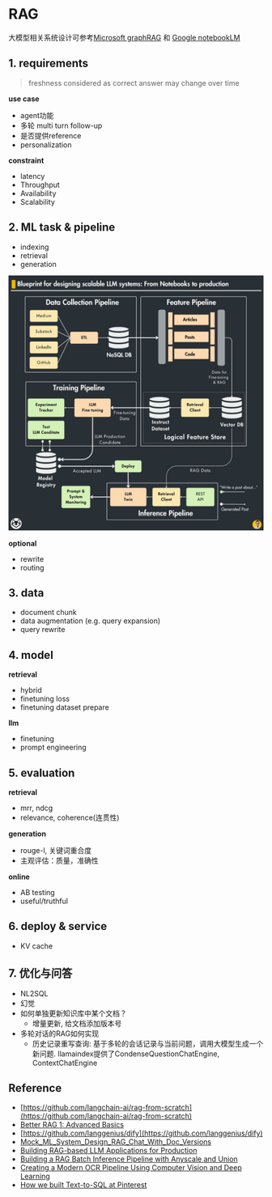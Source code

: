 # RAG

大模型相关系统设计可参考[Microsoft graphRAG](https://github.com/microsoft/graphrag) 和 [Google notebookLM](https://notebooklm.google/?location=unsupported)

## 1. requirements
> freshness considered as correct answer may change over time

**use case**
- agent功能
- 多轮 multi turn follow-up
- 是否提供reference
- personalization

**constraint**
- latency
- Throughput
- Availability
- Scalability 


## 2. ML task & pipeline
- indexing
- retrieval
- generation

![](../../.github/assets/03ml-rag.jpeg)

**optional**
- rewrite
- routing


## 3. data
- document chunk
- data augmentation (e.g. query expansion)
- query rewrite 


## 4. model
**retrieval**
- hybrid
- finetuning loss
- finetuning dataset prepare

**llm**
- finetuning
- prompt engineering


## 5. evaluation
**retrieval**
- mrr, ndcg
- relevance, coherence(连贯性)

**generation**
- rouge-l, 关键词重合度
- 主观评估：质量，准确性

**online**
- AB testing
- useful/truthful


## 6. deploy & service
- KV cache


## 7. 优化与问答

- NL2SQL
- 幻觉
- 如何单独更新知识库中某个文档？
  - 增量更新, 给文档添加版本号
- 多轮对话的RAG如何实现
  - 历史记录重写查询: 基于多轮的会话记录与当前问题，调用大模型生成一个新问题. llamaindex提供了CondenseQuestionChatEngine, ContextChatEngine


## Reference
- [https://github.com/langchain-ai/rag-from-scratch](https://github.com/langchain-ai/rag-from-scratch)
- [Better RAG 1: Advanced Basics](https://huggingface.co/blog/hrishioa/retrieval-augmented-generation-1-basics)
- [https://github.com/langgenius/dify](https://github.com/langgenius/dify)
- [Mock_ML_System_Design_RAG_Chat_With_Doc_Versions](https://github.com/ML-SystemDesign/MLSystemDesign/tree/main/Design_Doc_Examples/Mock_ML_System_Design_RAG_Chat_With_Doc_Versions)
- [Building RAG-based LLM Applications for Production](https://www.anyscale.com/blog/a-comprehensive-guide-for-building-rag-based-llm-applications-part-1)
- [Building a RAG Batch Inference Pipeline with Anyscale and Union](https://www.anyscale.com/blog/anyscale-union-batch-inference-pipeline)
- [Creating a Modern OCR Pipeline Using Computer Vision and Deep Learning](https://dropbox.tech/machine-learning/creating-a-modern-ocr-pipeline-using-computer-vision-and-deep-learning)
- [How we built Text-to-SQL at Pinterest](https://medium.com/pinterest-engineering/how-we-built-text-to-sql-at-pinterest-30bad30dabff)